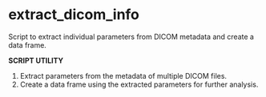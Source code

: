 # extract_dicom_info
Script to extract individual parameters from DICOM metadata and create a data frame. 

**SCRIPT UTILITY**
1. Extract parameters from the metadata of multiple DICOM files.
2. Create a data frame using the extracted parameters for further analysis. 
